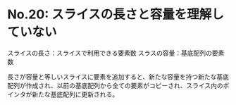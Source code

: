 # No.20: スライスの長さと容量を理解していない

スライスの長さ：スライスで利用できる要素数
スラスの容量：基底配列の要素数

長さが容量と等しいスライスに要素を追加すると、新たな容量を持つ新たな基底配列が作成され、以前の基底配列から全ての要素がコピーされ、スライス内のポインタが新たな基底配列に更新される。
